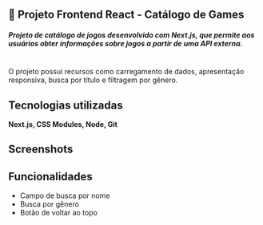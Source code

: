 
## 🚀 Projeto Frontend React - Catálogo de Games



##### Projeto de catálogo de jogos desenvolvido com Next.js, que permite aos usuários obter informações sobre jogos a partir de uma API externa. 
#
O projeto possui recursos como carregamento de dados, apresentação responsiva, busca por título e filtragem por gênero.

## Tecnologias utilizadas

**Next.js, CSS Modules, Node, Git** 




## Screenshots

##

## Funcionalidades

- Campo de busca por nome
- Busca por gênero
- Botão de voltar ao topo

